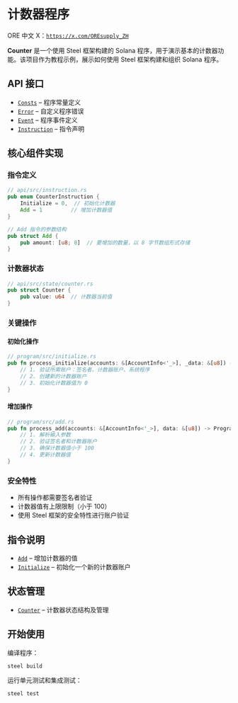 # 计数器程序

ORE 中文 X：[`https://x.com/OREsupply_ZH`](https://x.com/OREsupply_ZH)

**Counter** 是一个使用 Steel 框架构建的 Solana 程序，用于演示基本的计数器功能。该项目作为教程示例，展示如何使用 Steel 框架构建和组织 Solana 程序。
        
## API 接口
- [`Consts`](api/src/consts.rs) – 程序常量定义
- [`Error`](api/src/error.rs) – 自定义程序错误
- [`Event`](api/src/event.rs) – 程序事件定义
- [`Instruction`](api/src/instruction.rs) – 指令声明

## 核心组件实现

### 指令定义
```rust
// api/src/instruction.rs
pub enum CounterInstruction {
    Initialize = 0,  // 初始化计数器
    Add = 1         // 增加计数器值
}

// Add 指令的参数结构
pub struct Add {
    pub amount: [u8; 8]  // 要增加的数量，以 8 字节数组形式存储
}
```

### 计数器状态
```rust
// api/src/state/counter.rs
pub struct Counter {
    pub value: u64  // 计数器当前值
}
```

### 关键操作

#### 初始化操作
```rust
// program/src/initialize.rs
pub fn process_initialize(accounts: &[AccountInfo<'_>], _data: &[u8]) -> ProgramResult {
    // 1. 验证所需账户：签名者、计数器账户、系统程序
    // 2. 创建新的计数器账户
    // 3. 初始化计数器值为 0
}
```

#### 增加操作
```rust
// program/src/add.rs
pub fn process_add(accounts: &[AccountInfo<'_>], data: &[u8]) -> ProgramResult {
    // 1. 解析输入参数
    // 2. 验证签名者和计数器账户
    // 3. 确保计数器值小于 100
    // 4. 更新计数器值
}
```

### 安全特性
- 所有操作都需要签名者验证
- 计数器值有上限限制（小于 100）
- 使用 Steel 框架的安全特性进行账户验证

## 指令说明
- [`Add`](program/src/add.rs) – 增加计数器的值
- [`Initialize`](program/src/initialize.rs) – 初始化一个新的计数器账户

## 状态管理
- [`Counter`](api/src/state/counter.rs) – 计数器状态结构及管理

## 开始使用

编译程序：
```sh
steel build
```

运行单元测试和集成测试：
```sh
steel test
```
